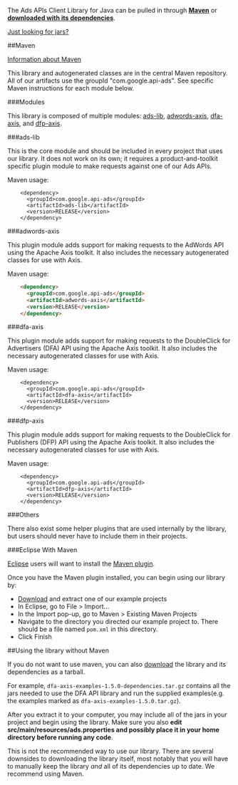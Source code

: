 The Ads APIs Client Library for Java can be pulled in through 
**[Maven](#Maven)** or **[downloaded with its dependencies](#Using_the_library_without_Maven)**.

[Just looking for jars?](#Using_the_library_without_Maven)

##Maven

[Information about Maven](http://maven.apache.org)

This library and autogenerated classes are in the central Maven repository. All of our artifacts use the groupId "com.google.api-ads". See specific Maven instructions for each module below.

###Modules

This library is composed of multiple modules: [ads-lib](#ads-lib), [adwords-axis](#adwords-axis), [dfa-axis](#dfa-axis), and [dfp-axis](#dfp-axis).


###ads-lib

This is the core module and should be included in every project that uses our library. It does not work on its own; it requires a product-and-toolkit specific plugin module to make requests against one of our Ads APIs.

Maven usage:

```
    <dependency>
      <groupId>com.google.api-ads</groupId>
      <artifactId>ads-lib</artifactId>
      <version>RELEASE</version>
    </dependency>
```

###adwords-axis

This plugin module adds support for making requests to the AdWords API using the Apache Axis toolkit. It also includes the necessary autogenerated classes for use with Axis.

Maven usage:

```html
    <dependency>
      <groupId>com.google.api-ads</groupId>
      <artifactId>adwords-axis</artifactId>
      <version>RELEASE</version>
    </dependency>
```

###dfa-axis

This plugin module adds support for making requests to the DoubleClick for Advertisers (DFA) API using the Apache Axis toolkit. It also includes the necessary autogenerated classes for use with Axis.

Maven usage:

```
    <dependency>
      <groupId>com.google.api-ads</groupId>
      <artifactId>dfa-axis</artifactId>
      <version>RELEASE</version>
    </dependency>
```

###dfp-axis

This plugin module adds support for making requests to the DoubleClick for Publishers (DFP) API using the Apache Axis toolkit. It also includes the necessary autogenerated classes for use with Axis.

Maven usage:

```
    <dependency>
      <groupId>com.google.api-ads</groupId>
      <artifactId>dfp-axis</artifactId>
      <version>RELEASE</version>
    </dependency>
```

###Others

There also exist some helper plugins that are used internally by the library, but users should never have to include them in their projects.

###Eclipse With Maven

[Eclipse](http://www.eclipse.org) users will want to install the [Maven plugin](http://m2eclipse.sonatype.org).

Once you have the Maven plugin installed, you can begin using our library by:
  * [Download](https://github.com/googleads/google-api-ads-java/releases) and extract one of our example projects
  * In Eclipse, go to File > Import...
  * In the Import pop-up, go to Maven > Existing Maven Projects
  * Navigate to the directory you directed our example project to. There should be a file named `pom.xml` in this directory.
  * Click Finish

##Using the library without Maven

If you do not want to use maven, you can also [download](https://github.com/googleads/google-api-ads-java/releases) the library and its dependencies as a tarball. 

For example, `dfa-axis-examples-1.5.0-dependencies.tar.gz` contains all the jars needed to use the DFA API library and run the supplied examples(e.g. the examples marked as `dfa-axis-examples-1.5.0.tar.gz`).

After you extract it to your computer, you may include all of the jars in your project and begin using the library. Make sure you also **edit src/main/resources/ads.properties and possibly place it in your home directory before running any code**.

This is not the recommended way to use our library. There are several downsides to downloading the library itself, most notably that you will have to manually keep the library *and* all of its dependencies up to date. We recommend using Maven.